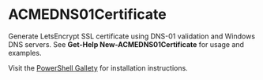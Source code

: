# ACMEDNS01Certificate

Generate LetsEncrypt SSL certificate using DNS-01 validation and Windows DNS servers. See __Get-Help New-ACMEDNS01Certificate__ for usage and examples.

Visit the [PowerShell Gallety](https://www.powershellgallery.com/packages/ACMEDNS01Certificate/1.0) for installation instructions.
